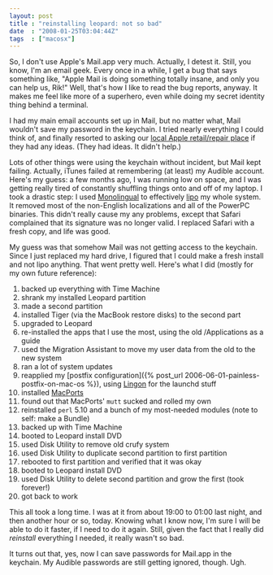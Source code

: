 ```yaml
---
layout: post
title : "reinstalling leopard: not so bad"
date  : "2008-01-25T03:04:44Z"
tags  : ["macosx"]
---
```

So, I don't use Apple's Mail.app very much.  Actually, I detest it.  Still, you
know, I'm an email geek.  Every once in a while, I get a bug that says
something like, "Apple Mail is doing something totally insane, and only you can
help us, Rik!"  Well, that's how I like to read the bug reports, anyway.  It
makes me feel like more of a superhero, even while doing my secret identity
thing behind a terminal.

I had my main email accounts set up in Mail, but no matter what, Mail wouldn't
save my password in the keychain.  I tried nearly everything I could think of,
and finally resorted to asking our [local Apple retail/repair
place](http://dclick.com/) if they had any ideas.  (They had ideas.  It didn't
help.)

Lots of other things were using the keychain without incident, but Mail kept
failing.  Actually, iTunes failed at remembering (at least) my Audible account.
Here's my guess:  a few months ago, I was running low on space, and I was
getting really tired of constantly shuffling things onto and off of my laptop.
I took a drastic step: I used
[Monolingual](http://monolingual.sourceforge.net/) to effectively
[lipo](http://developer.apple.com/documentation/Darwin/Reference/ManPages/man1/lipo.1.html)
my whole system.  It removed most of the non-English localizations and all of
the PowerPC binaries.  This didn't really cause my any problems, except that
Safari complained that its signature was no longer valid.  I replaced Safari
with a fresh copy, and life was good.

My guess was that somehow Mail was not getting access to the keychain.  Since I
just replaced my hard drive, I figured that I could make a fresh install and
not lipo anything.  That went pretty well.  Here's what I did (mostly for my
own future reference):

1. backed up everything with Time Machine
1. shrank my installed Leopard partition
1. made a second partition
1. installed Tiger (via the MacBook restore disks) to the second part
1. upgraded to Leopard
1. re-installed the apps that I use the most, using the old /Applications as a guide
1. used the Migration Assistant to move my user data from the old to the new system
1. ran a lot of system updates
1. reapplied my [postfix configuration]({% post_url 2006-06-01-painless-postfix-on-mac-os %}), using [Lingon](http://lingon.sourceforge.net/) for the launchd stuff
1. installed [MacPorts](http://www.macports.org/)
1. found out that MacPorts' `mutt` sucked and rolled my own
1. reinstalled `perl` 5.10 and a bunch of my most-needed modules (note to self: make a Bundle)
1. backed up with Time Machine
1. booted to Leopard install DVD
1. used Disk Utility to remove old crufy system
1. used Disk Utility to duplicate second partition to first partition
1. rebooted to first partition and verified that it was okay
1. booted to Leopard install DVD
1. used Disk Utility to delete second partition and grow the first (took forever!)
1. got back to work

This all took a long time.  I was at it from about 19:00 to 01:00 last night,
and then another hour or so, today.  Knowing what I know now, I'm sure I will
be able to do it faster, if I need to do it again.  Still, given the fact that
I really did *reinstall* everything I needed, it really wasn't so bad.

It turns out that, yes, now I can save passwords for Mail.app in the keychain.
My Audible passwords are still getting ignored, though.  Ugh.

